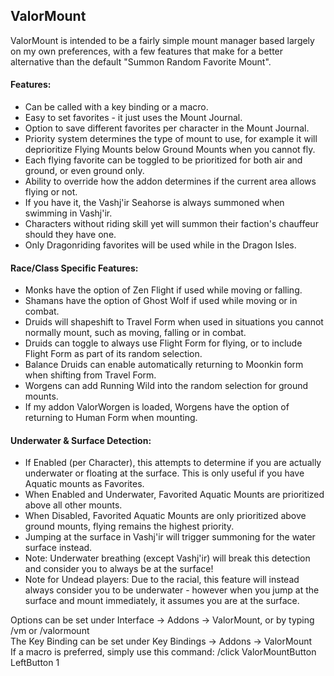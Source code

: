 ValorMount
---

ValorMount is intended to be a fairly simple mount manager based largely on my own preferences, with a few features that make for a better alternative than the default "Summon Random Favorite Mount".

#### Features:
- Can be called with a key binding or a macro.
- Easy to set favorites - it just uses the Mount Journal.
- Option to save different favorites per character in the Mount Journal.
- Priority system determines the type of mount to use, for example it will deprioritize Flying Mounts below Ground Mounts when you cannot fly.
- Each flying favorite can be toggled to be prioritized for both air and ground, or even ground only.
- Ability to override how the addon determines if the current area allows flying or not.
- If you have it, the Vashj'ir Seahorse is always summoned when swimming in Vashj'ir.
- Characters without riding skill yet will summon their faction's chauffeur should they have one.
- Only Dragonriding favorites will be used while in the Dragon Isles.

#### Race/Class Specific Features:
- Monks have the option of Zen Flight if used while moving or falling.
- Shamans have the option of Ghost Wolf if used while moving or in combat.
- Druids will shapeshift to Travel Form when used in situations you cannot normally mount, such as moving, falling or in combat.
- Druids can toggle to always use Flight Form for flying, or to include Flight Form as part of its random selection.
- Balance Druids can enable automatically returning to Moonkin form when shifting from Travel Form.
- Worgens can add Running Wild into the random selection for ground mounts.
- If my addon ValorWorgen is loaded, Worgens have the option of returning to Human Form when mounting.

#### Underwater & Surface Detection:
- If Enabled (per Character), this attempts to determine if you are actually underwater or floating at the surface. This is only useful if you have Aquatic mounts as Favorites.
- When Enabled and Underwater, Favorited Aquatic Mounts are prioritized above all other mounts.
- When Disabled, Favorited Aquatic Mounts are only prioritized above ground mounts, flying remains the highest priority.
- Jumping at the surface in Vashj'ir will trigger summoning for the water surface instead.
- Note: Underwater breathing (except Vashj'ir) will break this detection and consider you to always be at the surface!
- Note for Undead players: Due to the racial, this feature will instead always consider you to be underwater - however when you jump at the surface and mount immediately, it assumes you are at the surface.

Options can be set under Interface -> Addons -> ValorMount, or by typing /vm or /valormount \
The Key Binding can be set under Key Bindings -> Addons -> ValorMount \
If a macro is preferred, simply use this command: /click ValorMountButton LeftButton 1
